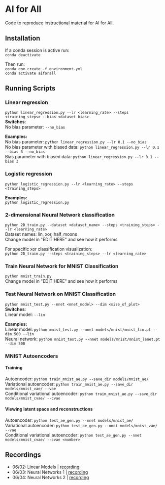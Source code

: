 # AI for All
Code to reproduce instructional material for AI for All.

## Installation
If a conda session is active run:\
`conda deactivate`

Then run:\
`conda env create -f environment.yml`\
`conda activate aiforall`

## Running Scripts

### Linear regression
`python linear_regression.py --lr <learning_rate> --steps <training_steps> --bias <dataset bias>`\
**Switches**:\
No bias parameter: `--no_bias`

**Examples:**\
No bias parameter: `python linear_regression.py --lr 0.1 --no_bias`\
No bias parameter with biased data: `python linear_regression.py --lr 0.1 --bias 3 --no_bias`\
Bias parameter with biased data: `python linear_regression.py --lr 0.1 --bias 3`


### Logistic regression
`python logistic_regression.py --lr <learning_rate> --steps <training_steps>`

**Examples:**\
`python logistic_regression.py`

### 2-dimensional Neural Network classification
`python 2D_train.py --dataset <dataset_name> --steps <training_steps> --lr <learning_rate>`\
Dataset names: lin, xor, half_moons\
Change model in "EDIT HERE" and see how it performs

For specific xor classification visualization:\
`python 2D_train.py --steps <training_steps> --lr <learning_rate>`

### Train Neural Network for MNIST Classification
`python mnist_train.py`\
Change model in "EDIT HERE" and see how it performs

### Test Neural Network on MNIST Classification
`python mnist_test.py --nnet <nnet_model> --dim <size_of_plot>`\
**Switches**:\
Linear model: `--lin`

**Examples:**\
Linear model: `python mnist_test.py --nnet models/mnist/mnist_lin.pt --dim 500 --lin`\
Neural network: `python mnist_test.py --nnet models/mnist/mnist_lenet.pt --dim 500`

### MNIST Autoencoders

#### Training
Autoencoder: `python train_mnist_ae.py --save_dir models/mnist_ae/`\
Variational autoencoder: `python train_mnist_ae.py --save_dir models/mnist_vae/ --vae`\
Conditional variational autoencoder: `python train_mnist_ae.py --save_dir models/mnist_cvae/ --cvae`

#### Viewing latent space and reconstructions
Autoencoder: `python test_ae_gen.py --nnet models/mnist_ae/`\
Variational autoencoder: `python test_ae_gen.py --nnet models/mnist_vae/ --vae`\
Conditional variational autoencoder: `python test_ae_gen.py --nnet models/mnist_cvae/ --cvae <number>`

## Recordings
* 06/02: Linear Models | [recording](https://nam02.safelinks.protection.outlook.com/?url=https%3A%2F%2Fsc-edu.zoom.us%2Frec%2Fshare%2FjMkw9j4lUtQUJ54GnVyx06k6kGfeXH7AvU5HNkSB6iD3KsxPQlRWW9dBbNqNXZTn.5XMjyRgPixHA51OE%3FstartTime%3D1748872185000&data=05%7C02%7CFORESTA%40cse.sc.edu%7Ca22c69c849004b24c0e508dda1f7c79a%7C4b2a4b19d135420e8bb2b1cd238998cc%7C0%7C0%7C638844807751730193%7CUnknown%7CTWFpbGZsb3d8eyJFbXB0eU1hcGkiOnRydWUsIlYiOiIwLjAuMDAwMCIsIlAiOiJXaW4zMiIsIkFOIjoiTWFpbCIsIldUIjoyfQ%3D%3D%7C0%7C%7C%7C&sdata=usi4%2FgG%2FNgfvrDl2bDv24qfEWQlAPapZdZE%2BZel5i1Q%3D&reserved=0)
* 06/03: Neural Networks 1 | [recording](https://sc-edu.zoom.us/rec/play/cjx1H2XgCwQISgU47QF6Avn0XXs7nSa9K5HFPc5VgOUcWYmsRsWZvDrrOMB7YVMxwpagFouvna7f-wR_.GT8zhiyTq_C_FJbG?eagerLoadZvaPages=sidemenu.billing.plan_management&accessLevel=meeting&canPlayFromShare=true&from=share_recording_detail&startTime=1748958853000&componentName=rec-play&originRequestUrl=https%3A%2F%2Fsc-edu.zoom.us%2Frec%2Fshare%2FPd1X8Sg6dewa7U56uUhvl_qJGCLpk3D5UG3VyNRK3BZMe0kPkTzBqo_znKuFTMDj.Ty1UahXEXVl0JJTr%3FstartTime%3D1748958853000)
* 06/04: Neural Networks 2 | [recording](https://nam02.safelinks.protection.outlook.com/?url=https%3A%2F%2Fsc-edu.zoom.us%2Frec%2Fshare%2FfZ_gxEQmwFzi8MLigQ_w021ciBbi7XO_i2t7CFxsxu1XJS1NRgdiXWmf3caD-doB.JcnQxPO50dSpduB7%3FstartTime%3D1749045698000&data=05%7C02%7CFORESTA%40cse.sc.edu%7C569b552996214ef1339008dda44982b8%7C4b2a4b19d135420e8bb2b1cd238998cc%7C0%7C0%7C638847357808262767%7CUnknown%7CTWFpbGZsb3d8eyJFbXB0eU1hcGkiOnRydWUsIlYiOiIwLjAuMDAwMCIsIlAiOiJXaW4zMiIsIkFOIjoiTWFpbCIsIldUIjoyfQ%3D%3D%7C0%7C%7C%7C&sdata=a6v27HpmgIYUyb9gI4nl4b2W1%2FDYWiVmPo1JdJKBkKg%3D&reserved=0)
